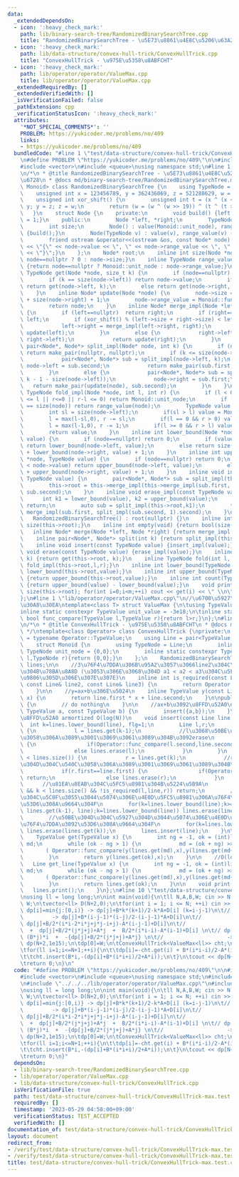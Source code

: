 ```yaml
---
data:
  _extendedDependsOn:
  - icon: ':heavy_check_mark:'
    path: lib/binary-search-tree/RandomizedBinarySearchTree.cpp
    title: "RandomizedBinarySearchTree - \u5E73\u8861\u4E8C\u5206\u63A2\u7D22\u6728"
  - icon: ':heavy_check_mark:'
    path: lib/data-structure/convex-hull-trick/ConvexHullTrick.cpp
    title: "ConvexHullTrick - \u975E\u5358\u8ABFCHT"
  - icon: ':heavy_check_mark:'
    path: lib/operator/operator/ValueMax.cpp
    title: lib/operator/operator/ValueMax.cpp
  _extendedRequiredBy: []
  _extendedVerifiedWith: []
  _isVerificationFailed: false
  _pathExtension: cpp
  _verificationStatusIcon: ':heavy_check_mark:'
  attributes:
    '*NOT_SPECIAL_COMMENTS*': ''
    PROBLEM: https://yukicoder.me/problems/no/409
    links:
    - https://yukicoder.me/problems/no/409
  bundledCode: "#line 1 \"test/data-structure/convex-hull-trick/ConvexHullTrick-max.test.cpp\"\
    \n#define PROBLEM \"https://yukicoder.me/problems/no/409\"\n\n#include <iostream>\n\
    #include <vector>\n#include <queue>\nusing namespace std;\n#line 1 \"lib/binary-search-tree/RandomizedBinarySearchTree.cpp\"\
    \n/*\n * @title RandomizedBinarySearchTree - \u5E73\u8861\u4E8C\u5206\u63A2\u7D22\
    \u6728\n * @docs md/binary-search-tree/RandomizedBinarySearchTree.md\n */\ntemplate<class\
    \ Monoid> class RandomizedBinarySearchTree {\n    using TypeNode = typename Monoid::TypeNode;\n\
    \    unsigned int x = 123456789, y = 362436069, z = 521288629, w = 88675123;\n\
    \    unsigned int xor_shift() {\n        unsigned int t = (x ^ (x << 11)); x =\
    \ y; y = z; z = w;\n        return (w = (w ^ (w >> 19)) ^ (t ^ (t >> 8)));\n \
    \   }\n    struct Node {\n    private:\n        void build() {left = right = nullptr;size\
    \ = 1;}\n    public:\n        Node *left, *right;\n        TypeNode value, range_value;\n\
    \        int size;\n        Node() : value(Monoid::unit_node), range_value(Monoid::unit_node)\
    \ {build();}\n        Node(TypeNode v) : value(v), range_value(v) {build();}\n\
    \        friend ostream &operator<<(ostream &os, const Node* node) {return os\
    \ << \"{\" << node->value << \", \" << node->range_value << \", \" << node->size\
    \ << \"}\";}\n    };\n    Node* root;\n    inline int size(Node *node) {return\
    \ node==nullptr ? 0 : node->size;}\n    inline TypeNode range_value(Node *node)\
    \ {return node==nullptr ? Monoid::unit_node : node->range_value;}\n    inline\
    \ TypeNode get(Node *node, size_t k) {\n        if (node==nullptr) return Monoid::unit_node;\n\
    \        if (k == size(node->left)) return node->value;\n        if (k < size(node->left))\
    \ return get(node->left, k);\n        else return get(node->right, k-1 - size(node->left));\n\
    \    }\n    inline Node* update(Node *node) {\n        node->size = size(node->left)\
    \ + size(node->right) + 1;\n        node->range_value = Monoid::func_fold(Monoid::func_fold(range_value(node->left),node->value),range_value(node->right));\n\
    \        return node;\n    }\n    inline Node* merge_impl(Node *left, Node *right)\
    \ {\n        if (left==nullptr)  return right;\n        if (right==nullptr) return\
    \ left;\n        if (xor_shift() % (left->size + right->size) < left->size) {\n\
    \            left->right = merge_impl(left->right, right);\n            return\
    \ update(left);\n        }\n        else {\n            right->left = merge_impl(left,\
    \ right->left);\n            return update(right);\n        }\n    }\n    inline\
    \ pair<Node*, Node*> split_impl(Node* node, int k) {\n        if (node==nullptr)\
    \ return make_pair(nullptr, nullptr);\n        if (k <= size(node->left)) {\n\
    \            pair<Node*, Node*> sub = split_impl(node->left, k);\n           \
    \ node->left = sub.second;\n            return make_pair(sub.first, update(node));\n\
    \        }\n        else {\n            pair<Node*, Node*> sub = split_impl(node->right,\
    \ k - 1 - size(node->left));\n            node->right = sub.first;\n         \
    \   return make_pair(update(node), sub.second);\n        }\n    }\n    inline\
    \ TypeNode fold_impl(Node *node, int l, int r) {\n        if (l < 0 || size(node)\
    \ <= l || r<=0 || r-l <= 0) return Monoid::unit_node;\n        if (l == 0 && r\
    \ == size(node)) return range_value(node);\n        TypeNode value = Monoid::unit_node;\n\
    \        int sl = size(node->left);\n        if(sl > l) value = Monoid::func_fold(value,fold_impl(node->left,l,min(sl,r)));\n\
    \        l = max(l-sl,0), r -= sl;\n        if(l == 0 && r > 0) value = Monoid::func_fold(value,node->value);\n\
    \        l = max(l-1,0), r -= 1;\n        if(l >= 0 && r > l) value = Monoid::func_fold(value,fold_impl(node->right,l,r));\n\
    \        return value;\n    }\n    inline int lower_bound(Node *node, TypeNode\
    \ value) {\n        if (node==nullptr) return 0;\n        if (value <= node->value)\
    \ return lower_bound(node->left, value);\n        else return size(node->left)\
    \ + lower_bound(node->right, value) + 1;\n    }\n    inline int upper_bound(Node\
    \ *node, TypeNode value) {\n        if (node==nullptr) return 0;\n        if (value\
    \ < node->value) return upper_bound(node->left, value);\n        else return size(node->left)\
    \ + upper_bound(node->right, value) + 1;\n    }\n    inline void insert_impl(const\
    \ TypeNode value) {\n        pair<Node*, Node*> sub = split_impl(this->root, lower_bound(this->root,value));\n\
    \        this->root = this->merge_impl(this->merge_impl(sub.first, new Node(value)),\
    \ sub.second);\n    }\n    inline void erase_impl(const TypeNode value) {\n  \
    \      int k1 = lower_bound(value), k2 = upper_bound(value);\n        if(k1==k2)\
    \ return;\n        auto sub = split_impl(this->root,k1);\n        this->root =\
    \ merge_impl(sub.first, split_impl(sub.second, 1).second);\n    }\npublic:\n \
    \   RandomizedBinarySearchTree() : root(nullptr) {}\n    inline int size() {return\
    \ size(this->root);}\n    inline int empty(void) {return bool(size()==0);}\n \
    \   inline Node* merge(Node *left, Node *right) {return merge_impl(left,right);}\n\
    \    inline pair<Node*, Node*> split(int k) {return split_impl(this->root,k);}\n\
    \    inline void insert(const TypeNode value) {insert_impl(value);}\n    inline\
    \ void erase(const TypeNode value) {erase_impl(value);}\n    inline TypeNode get(size_t\
    \ k) {return get(this->root, k);}\n    inline TypeNode fold(int l, int r) {return\
    \ fold_impl(this->root,l,r);}\n    inline int lower_bound(TypeNode value) {return\
    \ lower_bound(this->root,value);}\n    inline int upper_bound(TypeNode value)\
    \ {return upper_bound(this->root,value);}\n    inline int count(TypeNode value)\
    \ {return upper_bound(value) - lower_bound(value);}\n    void print() {int m =\
    \ size(this->root); for(int i=0;i<m;++i) cout << get(i) << \" \\n\"[i==m-1];}\n\
    };\n#line 1 \"lib/operator/operator/ValueMax.cpp\"\n//\u6700\u5927\u5024\u30AF\
    \u30A8\u30EA\ntemplate<class T> struct ValueMax {\n\tusing TypeValue = T;\n\t\
    inline static constexpr TypeValue unit_value = -3e18;\n\tinline static constexpr\
    \ bool func_compare(TypeValue l,TypeValue r){return l>r;}\n};\n#line 1 \"lib/data-structure/convex-hull-trick/ConvexHullTrick.cpp\"\
    \n/*\n * @title ConvexHullTrick - \u975E\u5358\u8ABFCHT\n * @docs md/data-structure/convex-hull-trick/ConvexHullTrick.md\n\
    \ */\ntemplate<class Operator> class ConvexHullTrick {\nprivate:\n    using TypeValue\
    \ = typename Operator::TypeValue;\n    using Line = pair<TypeValue,TypeValue>;\n\
    \    struct Monoid {\n        using TypeNode = Line;\n        inline static constexpr\
    \ TypeNode unit_node = {0,0};\n        inline static constexpr TypeNode func_fold(TypeNode\
    \ l,TypeNode r){return {0,0};}\n    };\n    RandomizedBinarySearchTree<Monoid>\
    \ lines;\n\n    //3\u76F4\u7DDA\u306B\u95A2\u3057\u3066line2\u304C\u5FC5\u8981\
    \u304B\u78BA\u8A8D (\u3053\u306E\u3068\u304D a1 < a2 < a3\u304C\u5FC5\u8981=rbst\u306E\
    \u9806\u305D\u306E\u307E\u307E)\n    inline int is_required(const Line& line1,\
    \ const Line& line2, const Line& line3) {\n        return Operator::func_compare((line2.second-line3.second)*(line2.first-line1.first),(line1.second-line2.second)*(line3.first-line2.first));\n\
    \    }\n\n    //y=ax+b\u306E\u5024\n    inline TypeValue y(const Line line, TypeValue\
    \ x) {\n        return line.first * x + line.second;\n    }\n\npublic:\n    ConvexHullTrick()\
    \ {\n        // do nothing\n    }\n\n    //ax+b\u3092\u8FFD\u52A0\n    void insert(const\
    \ TypeValue a, const TypeValue b) {\n        insert({a,b});\n    }\n    //ax+b\u3092\
    \u8FFD\u52A0 armortized O(log(N))\n    void insert(const Line line) {\n      \
    \  int k=lines.lower_bound(line), flg=1;\n        Line l,r;\n        if(0 <= k-1)\
    \ {\n            l = lines.get(k-1);\n            //l\u3068\u50BE\u304D\u304C\u540C\
    \u3058\u306A\u3089\u3001\u3069\u3061\u3089\u304B\u3092erase\n            if(l.first==line.first)\
    \ {\n                if(Operator::func_compare(l.second,line.second)) return;\n\
    \                else lines.erase(l);\n            }\n        }\n        if(k\
    \ < lines.size()) {\n            r = lines.get(k);\n            //r\u3068\u50BE\
    \u304D\u304C\u540C\u3058\u306A\u3089\u3001\u3069\u3061\u3089\u304B\u3092erase\n\
    \            if(r.first==line.first) {\n                if(Operator::func_compare(r.second,line.second))\
    \ return;\n                else lines.erase(r);\n            }\n        }\n  \
    \      //\u81EA\u8EAB\u304C\u5FC5\u8981\u304B\u5224\u5B9A\n        if(0 <= k-1\
    \ && k < lines.size() && !is_required(l,line,r)) return;\n        //\u50BE\u304D\
    \u304C\u5C0F\u3055\u3044\u5074\u306E\u4E0D\u5FC5\u8981\u306A\u76F4\u7DDA\u3092\
    \u53D6\u308A\u9664\u304F\n        for(k=lines.lower_bound(line);k>=2&&!is_required(lines.get(k-2),\
    \ lines.get(k-1), line);k=lines.lower_bound(line)) lines.erase(lines.get(k-1));\n\
    \        //\u50BE\u304D\u304C\u5927\u304D\u3044\u5074\u306E\u4E0D\u5FC5\u8981\u306A\
    \u76F4\u7DDA\u3092\u53D6\u308A\u9664\u304F\n        for(k=lines.lower_bound(line);k+1<lines.size()&&!is_required(line,lines.get(k),lines.get(k+1));k=lines.lower_bound(line))\
    \ lines.erase(lines.get(k));\n        lines.insert(line);\n    }\n\n    //O(log(N)^2)\n\
    \    TypeValue get(TypeValue x) {\n        int ng = -1, ok = (int)lines.size()-1,\
    \ md;\n        while (ok - ng > 1) {\n            md = (ok + ng) >> 1;\n     \
    \       ( Operator::func_compare(y(lines.get(md),x),y(lines.get(md+1),x)) ?ok:ng)=md;\n\
    \        }\n        return y(lines.get(ok),x);\n    }\n\n    //O(log(N)^2)\n \
    \   Line get_line(TypeValue x) {\n        int ng = -1, ok = (int)lines.size()-1,\
    \ md;\n        while (ok - ng > 1) {\n            md = (ok + ng) >> 1;\n     \
    \       ( Operator::func_compare(y(lines.get(md),x),y(lines.get(md+1),x)) ?ok:ng)=md;\n\
    \        }\n        return lines.get(ok);\n    }\n\n    void print() {\n     \
    \   lines.print();\n    }\n};\n#line 10 \"test/data-structure/convex-hull-trick/ConvexHullTrick-max.test.cpp\"\
    \nusing ll = long long;\n\nint main(void){\n\tll N,A,B,W; cin >> N >> A >> B >>\
    \ W;\n\tvector<ll> D(N+2,0);\n\tfor(int i = 1; i <= N; ++i) cin >> D[i];\n\t//\
    \ dp[i]=min{j:[0,i)} -> dp[j]+B*k*(k+1)/2-k*A+D[i] (k=i-j-1)\n\t//           \
    \         -> dp[j]+B*(i-j-1)*(i-j)/2-(i-j-1)*A+D[i]\n\t//                    ->\
    \ dp[j]+B/2*(i*i-2*i*j+j*j-i+j)-A*(i-j-1)+D[i]\n\t//                    -> (-B*j)*i\
    \  +  dp[j]+B/2*(j*j+j)+A*j  +  B/2*(i*i-i)-A*(i-1)+D[i] \n\t// dp[i]=-max{j:[0,i)}->\
    \ (B*j)*i  +  -{dp[j]+B/2*(j*j+j)+A*j} \n\t//                    ->\n\tvector<ll>\
    \ dp(N+2,1e15);\n\tdp[0]=W;\n\tConvexHullTrick<ValueMax<ll>> cht;\n\tcht.insert(0,-dp[0]);\n\
    \tfor(ll i=1;i<=N+1;++i){\n\t\tdp[i]=-cht.get(i) + B*(i*i-i)/2-A*(i-1)+D[i];\n\
    \t\tcht.insert(B*i,-(dp[i]+B*(i*i+i)/2+A*i));\n\t}\n\tcout << dp[N+1] << endl;\n\
    \treturn 0;\n}\n"
  code: "#define PROBLEM \"https://yukicoder.me/problems/no/409\"\n\n#include <iostream>\n\
    #include <vector>\n#include <queue>\nusing namespace std;\n#include \"../../../lib/binary-search-tree/RandomizedBinarySearchTree.cpp\"\
    \n#include \"../../../lib/operator/operator/ValueMax.cpp\"\n#include \"../../../lib/data-structure/convex-hull-trick/ConvexHullTrick.cpp\"\
    \nusing ll = long long;\n\nint main(void){\n\tll N,A,B,W; cin >> N >> A >> B >>\
    \ W;\n\tvector<ll> D(N+2,0);\n\tfor(int i = 1; i <= N; ++i) cin >> D[i];\n\t//\
    \ dp[i]=min{j:[0,i)} -> dp[j]+B*k*(k+1)/2-k*A+D[i] (k=i-j-1)\n\t//           \
    \         -> dp[j]+B*(i-j-1)*(i-j)/2-(i-j-1)*A+D[i]\n\t//                    ->\
    \ dp[j]+B/2*(i*i-2*i*j+j*j-i+j)-A*(i-j-1)+D[i]\n\t//                    -> (-B*j)*i\
    \  +  dp[j]+B/2*(j*j+j)+A*j  +  B/2*(i*i-i)-A*(i-1)+D[i] \n\t// dp[i]=-max{j:[0,i)}->\
    \ (B*j)*i  +  -{dp[j]+B/2*(j*j+j)+A*j} \n\t//                    ->\n\tvector<ll>\
    \ dp(N+2,1e15);\n\tdp[0]=W;\n\tConvexHullTrick<ValueMax<ll>> cht;\n\tcht.insert(0,-dp[0]);\n\
    \tfor(ll i=1;i<=N+1;++i){\n\t\tdp[i]=-cht.get(i) + B*(i*i-i)/2-A*(i-1)+D[i];\n\
    \t\tcht.insert(B*i,-(dp[i]+B*(i*i+i)/2+A*i));\n\t}\n\tcout << dp[N+1] << endl;\n\
    \treturn 0;\n}"
  dependsOn:
  - lib/binary-search-tree/RandomizedBinarySearchTree.cpp
  - lib/operator/operator/ValueMax.cpp
  - lib/data-structure/convex-hull-trick/ConvexHullTrick.cpp
  isVerificationFile: true
  path: test/data-structure/convex-hull-trick/ConvexHullTrick-max.test.cpp
  requiredBy: []
  timestamp: '2023-05-29 04:58:00+09:00'
  verificationStatus: TEST_ACCEPTED
  verifiedWith: []
documentation_of: test/data-structure/convex-hull-trick/ConvexHullTrick-max.test.cpp
layout: document
redirect_from:
- /verify/test/data-structure/convex-hull-trick/ConvexHullTrick-max.test.cpp
- /verify/test/data-structure/convex-hull-trick/ConvexHullTrick-max.test.cpp.html
title: test/data-structure/convex-hull-trick/ConvexHullTrick-max.test.cpp
---
```


